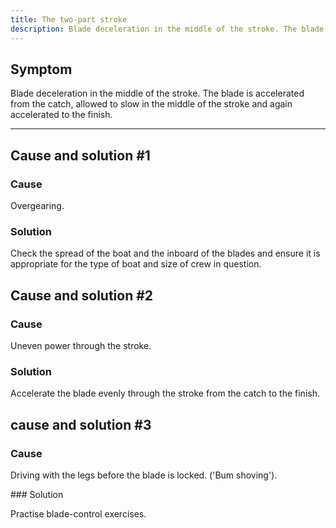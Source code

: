 ```yaml
---
title: The two-part stroke
description: Blade deceleration in the middle of the stroke. The blade is accelerated from the catch, allowed to slow in the middle of the stroke and again accelerated to the finish.
---
```


## Symptom

Blade deceleration in the middle of the stroke. The blade is accelerated from the catch, allowed to slow in the middle of the stroke and again accelerated to the finish.

---

## Cause and solution #1

### Cause

Overgearing.

### Solution

Check the spread of the boat and the inboard of the blades and ensure it is appropriate for the type of boat and size of crew in question.

## Cause and solution #2

### Cause

Uneven power through the stroke.

### Solution

Accelerate the blade evenly through the stroke from the catch to the finish.

## cause and solution #3

### Cause

Driving with the legs before the blade is locked. ('Bum shoving').

### Solution

Practise blade-control exercises.